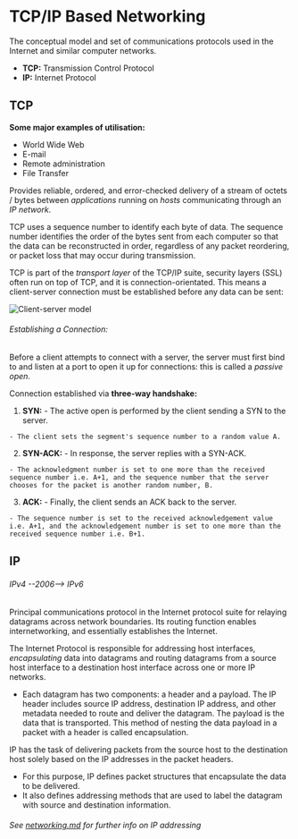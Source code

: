 # TCP/IP Based Networking

The conceptual model and set of communications protocols used in the Internet and similar computer networks.

- **TCP:**  Transmission Control Protocol
- **IP:**   Internet Protocol

## TCP

**Some major examples of utilisation:**
  - World Wide Web
  - E-mail
  - Remote administration
  - File Transfer

Provides reliable, ordered, and error-checked delivery of a stream of octets / bytes between *applications* running on *hosts* communicating through an *IP network*.

TCP uses a sequence number to identify each byte of data. The sequence number identifies the order of the bytes sent from each computer so that the data can be reconstructed in order, regardless of any packet reordering, or packet loss that may occur during transmission.

TCP is part of the *transport layer* of the TCP/IP suite, security layers (SSL) often run on top of TCP, and it is connection-orientated. This means a client-server connection must be established before any data can be sent:


![Client-server model](https://upload.wikimedia.org/wikipedia/commons/thumb/c/c9/Client-server-model.svg/1024px-Client-server-model.svg.png)

###### Establishing a Connection:
Before a client attempts to connect with a server, the server must first bind to and listen at a port to open it up for connections: this is called a *passive open*.

Connection established via **three-way handshake:**
  1. **SYN:**
    - The active open is performed by the client sending a SYN to the server.

    - The client sets the segment's sequence number to a random value A.

  2. **SYN-ACK:**
    - In response, the server replies with a SYN-ACK.

    - The acknowledgment number is set to one more than the received sequence number i.e. A+1, and the sequence number that the server chooses for the packet is another random number, B.

  3. **ACK:**
    - Finally, the client sends an ACK back to the server.

    - The sequence number is set to the received acknowledgement value i.e. A+1, and the acknowledgement number is set to one more than the received sequence number i.e. B+1.


## IP

###### IPv4 --2006--> IPv6

Principal communications protocol in the Internet protocol suite for relaying datagrams across network boundaries. Its routing function enables internetworking, and essentially establishes the Internet.

The Internet Protocol is responsible for addressing host interfaces, *encapsulating* data into datagrams and routing datagrams from a source host interface to a destination host interface across one or more IP networks.
  - Each datagram has two components: a header and a payload. The IP header includes source IP address, destination IP address, and other metadata needed to route and deliver the datagram. The payload is the data that is transported. This method of nesting the data payload in a packet with a header is called encapsulation.

IP has the task of delivering packets from the source host to the destination host solely based on the IP addresses in the packet headers.
  - For this purpose, IP defines packet structures that encapsulate the data to be delivered.
  - It also defines addressing methods that are used to label the datagram with source and destination information.

###### See [networking.md](devops_notes/networking) for further info on IP addressing

